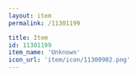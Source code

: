 ```yaml
---
layout: item
permalink: /11301199

title: Item
id: 11301199
item_name: 'Unknown'
icon_url: 'item/icon/11300902.png'
---
```

